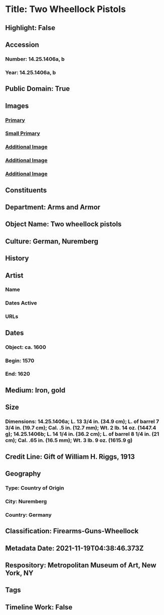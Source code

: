 # Title: Two Wheellock Pistols
## Highlight: False
## Accession
### Number: 14.25.1406a, b
### Year: 14.25.1406a, b
## Public Domain: True
## Images
### [Primary](https://images.metmuseum.org/CRDImages/aa/original/LC-14_25_1406a-002.jpg)
### [Small Primary](https://images.metmuseum.org/CRDImages/aa/web-large/LC-14_25_1406a-002.jpg)
### [Additional Image](https://images.metmuseum.org/CRDImages/aa/original/LC-14_25_1406a-004.jpg)
### [Additional Image](https://images.metmuseum.org/CRDImages/aa/original/LC-14_25_1406a-005.jpg)
### [Additional Image](https://images.metmuseum.org/CRDImages/aa/original/LC-14_25_1406a-006.jpg)
## Constituents
## Department: Arms and Armor
## Object Name: Two wheellock pistols
## Culture: German, Nuremberg
## History
## Artist
### Name
### Dates Active
### URLs
## Dates
### Object: ca. 1600
### Begin: 1570
### End: 1620
## Medium: Iron, gold
## Size
### Dimensions: 14.25.1406a; L. 13 3/4 in. (34.9 cm); L. of barrel 7 3/4 in. (19.7 cm); Cal. .5 in. (12.7 mm); Wt. 2 lb. 14 oz. (1447.4 g); 14.25.1406b; L. 14 1/4 in. (36.2 cm); L. of barrel 8 1/4 in. (21 cm); Cal. .65 in. (16.5 mm); Wt. 3 lb. 9 oz. (1615.9 g)
## Credit Line: Gift of William H. Riggs, 1913
## Geography
### Type: Country of Origin
### City: Nuremberg
### Country: Germany
## Classification: Firearms-Guns-Wheellock
## Metadata Date: 2021-11-19T04:38:46.373Z
## Respository: Metropolitan Museum of Art, New York, NY
## Tags
## Timeline Work: False
